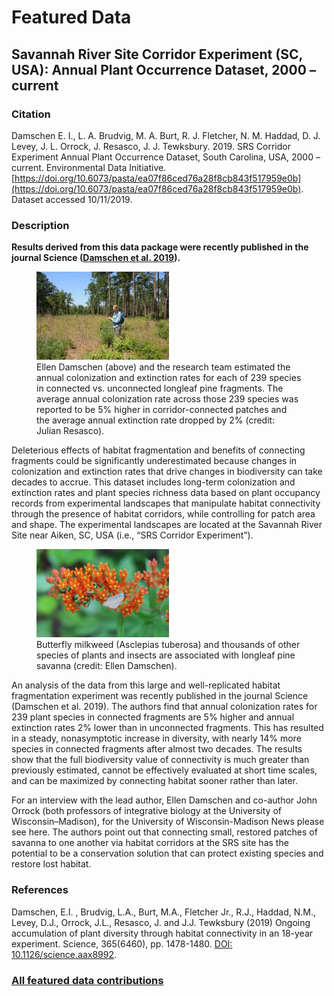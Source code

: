 # Featured Data

## Savannah River Site Corridor Experiment (SC, USA): Annual Plant Occurrence Dataset, 2000 – current

### Citation

Damschen E. I., L. A. Brudvig, M. A. Burt, R. J. Fletcher, N. M. Haddad, D. J. Levey, J. L. Orrock, J. Resasco, J. J. Tewksbury. 2019. SRS Corridor Experiment Annual Plant Occurrence Dataset, South Carolina, USA, 2000 – current. Environmental Data Initiative. [https://doi.org/10.6073/pasta/ea07f86ced76a28f8cb843f517959e0b](https://doi.org/10.6073/pasta/ea07f86ced76a28f8cb843f517959e0b). Dataset accessed 10/11/2019.

### Description

**Results derived from this data package were recently published in the journal Science ([Damschen et al. 2019](https://science.sciencemag.org/content/365/6460/1478)).**

<figure class="figure_featured">
    <img src="/static/images/featured_data/damschen.png" alt="scientist in field with trees" width="50%">
    <figcaption>Ellen Damschen (above) and the research team estimated the annual colonization and extinction rates for each of 239 species in connected vs. unconnected longleaf pine fragments. The average annual colonization rate across those 239 species was reported to be 5% higher in corridor-connected patches and the average annual extinction rate dropped by 2% (credit: Julian Resasco).</figcaption>
</figure>

Deleterious effects of habitat fragmentation and benefits of connecting fragments could be significantly underestimated because changes in colonization and extinction rates that drive changes in biodiversity can take decades to accrue. This dataset includes long-term colonization and extinction rates and plant species richness data based on plant occupancy records from experimental landscapes that manipulate habitat connectivity through the presence of habitat corridors, while controlling for patch area and shape. The experimental landscapes are located at the Savannah River Site near Aiken, SC, USA (i.e., “SRS Corridor Experiment”).

<figure class="figure_featured">
    <img src="/static/images/featured_data/butterfly-milkweed.png" alt="scientist in field with trees" width="50%">
    <figcaption>Butterfly milkweed (Asclepias tuberosa) and thousands of other species of plants and insects are associated with longleaf pine savanna (credit: Ellen Damschen).</figcaption>
</figure>

An analysis of the data from this large and well-replicated habitat fragmentation experiment was recently published in the journal Science (Damschen et al. 2019). The authors find that annual colonization rates for 239 plant species in connected fragments are 5% higher and annual extinction rates 2% lower than in unconnected fragments. This has resulted in a steady, nonasymptotic increase in diversity, with nearly 14% more species in connected fragments after almost two decades. The results show that the full biodiversity value of connectivity is much greater than previously estimated, cannot be effectively evaluated at short time scales, and can be maximized by connecting habitat sooner rather than later.

For an interview with the lead author, Ellen Damschen and co-author John Orrock (both professors of integrative biology at the University of Wisconsin–Madison), for the University of Wisconsin-Madison News please see here. The authors point out that connecting small, restored patches of savanna to one another via habitat corridors at the SRS site has the potential to be a conservation solution that can protect existing species and restore lost habitat.

### References

Damschen, E.I. , Brudvig, L.A., Burt, M.A., Fletcher Jr., R.J., Haddad, N.M., Levey, D.J., Orrock, J.L., Resasco, J. and J.J. Tewksbury (2019) Ongoing accumulation of plant diversity through habitat connectivity in an 18-year experiment. Science, 365(6460), pp. 1478-1480. [DOI: 10.1126/science.aax8992](https://science.sciencemag.org/content/365/6460/1478).

### [All featured data contributions](/templates/featured_data/featured-grid)
